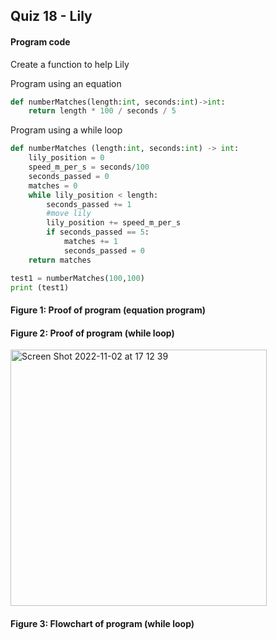 ## Quiz 18 - Lily
#### Program code
Create a function to help Lily

Program using an equation
```.py
def numberMatches(length:int, seconds:int)->int:
    return length * 100 / seconds / 5
```

Program using a while loop 
```.py
def numberMatches (length:int, seconds:int) -> int:
    lily_position = 0
    speed_m_per_s = seconds/100
    seconds_passed = 0
    matches = 0
    while lily_position < length:
        seconds_passed += 1
        #move lily
        lily_position += speed_m_per_s
        if seconds_passed == 5:
            matches += 1
            seconds_passed = 0
    return matches

test1 = numberMatches(100,100)
print (test1)
```

#### Figure 1: Proof of program (equation program)


#### Figure 2: Proof of program (while loop)
<img width="410" alt="Screen Shot 2022-11-02 at 17 12 39" src="https://user-images.githubusercontent.com/105724334/199435392-7201ebeb-14cb-4429-87ba-a208d2b8d044.png">

#### Figure 3: Flowchart of program (while loop)
